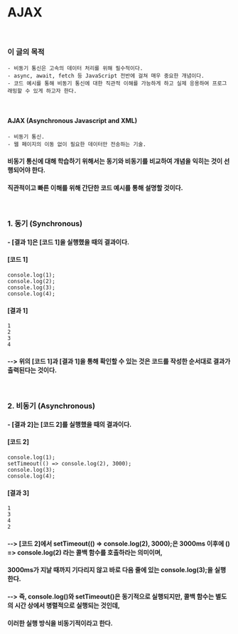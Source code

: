 # AJAX
<br/>

### 이 글의 목적
    - 비동기 통신은 고속의 데이터 처리를 위해 필수적이다.
    - async, await, fetch 등 JavaScript 전반에 걸쳐 매우 중요한 개념이다.
    - 코드 예시를 통해 비동기 통신에 대한 직관적 이해를 가능하게 하고 실제 응용하여 프로그래밍할 수 있게 하고자 한다.
<br/>

#### AJAX (Asynchronous Javascript and XML)
    - 비동기 통신.
    - 웹 페이지의 이동 없이 필요한 데이터만 전송하는 기술.


#### 비동기 통신에 대해 학습하기 위해서는 동기와 비동기를 비교하여 개념을 익히는 것이 선행되어야 한다.
#### 직관적이고 빠른 이해를 위해 간단한 코드 예시를 통해 설명할 것이다.
<br/>

### 1. 동기 (Synchronous)
#### - [결과 1]은 [코드 1]을 실행했을 때의 결과이다.
#### [코드 1]
```plaintext
console.log(1);
console.log(2);
console.log(3);
console.log(4);
```
#### [결과 1]
```plaintext
1
2
3
4
```
#### --> 위의 [코드 1]과 [결과 1]을 통해 확인할 수 있는 것은 코드를 작성한 순서대로 결과가 출력된다는 것이다.
<br/>

### 2. 비동기 (Asynchronous)
#### - [결과 2]는 [코드 2]를 실행했을 때의 결과이다.
#### [코드 2]
```plaintext
console.log(1);
setTimeout(() => console.log(2), 3000);
console.log(3);
console.log(4);
```
#### [결과 3]
```plaintext
1
3
4
2
```
#### --> [코드 2]에서 setTimeout(() => console.log(2), 3000);은 3000ms 이후에 () => console.log(2) 라는 콜백 함수를 호출하라는 의미이며,
#### 3000ms가 지날 때까지 기다리지 않고 바로 다음 줄에 있는 console.log(3);을 실행한다.
#### --> 즉, console.log()와 setTimeout()은 동기적으로 실행되지만, 콜백 함수는 별도의 시간 상에서 병렬적으로 실행되는 것인데,
#### 이러한 실행 방식을 비동기적이라고 한다.
















